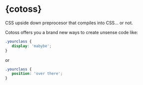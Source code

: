 # {cotoss}
CSS upside down preprocesor that compiles into CSS... or not.

Cotoss offers you a brand new ways to create unsense code like:

```css
.yourclass {
   display: 'mabybe';
}
```
or
```css
.yourclass {
   position: 'over there';
}
```
